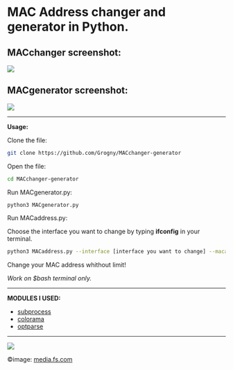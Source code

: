 <h1>MAC Address changer and generator in Python.</h1>

**MACchanger screenshot:**
-
<img src="https://github.com/Grogny/image-video-gif/blob/main/macaddress.png?raw=true">

**MACgenerator screenshot:**
-
<img src="https://github.com/Grogny/image-video-gif/blob/main/MACgenerator.png?raw=true">

---
**Usage:**

Clone the file:
```bash
git clone https://github.com/Grogny/MACchanger-generator
```

Open the file:
```bash
cd MACchanger-generator
``` 

Run MACgenerator.py:
```bash
python3 MACgenerator.py
```
Run MACaddress.py:
<p>Choose the interface you want to change by typing <strong>ifconfig</strong> in your terminal.</p>

```bash
python3 MACaddress.py --interface [interface you want to change] --macaddress xx:xx:xx:xx:xx:xx
```

<p>Change your MAC address whithout limit!</p>

*Work on $bash terminal only.*

---
**MODULES I USED:**

- <a href="https://docs.python.org/3/library/subprocess.html"> subprocess</a>
- <a href="https://super-devops.readthedocs.io/en/latest/misc.html"> colorama</a>
- <a href="https://docs.python.org/3/library/optparse.html"> optparse</a>

---
<img src="https://media.fs.com/images/community/upload/kindEditor/202104/12/l-adresse-mac-1618209718-GYzYSMPm46.jpg">

©image: <a href="https://media.fs.com">media.fs.com</a>
